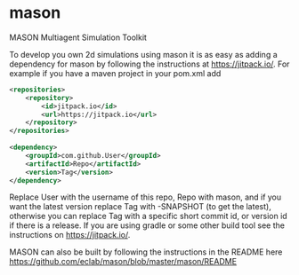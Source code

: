 # mason
MASON Multiagent Simulation Toolkit

To develop you own 2d simulations using mason it is as easy as adding a dependency for mason by following the instructions at https://jitpack.io/.  For example if you have a maven project in your pom.xml add

```xml
<repositories>
	<repository>
	    <id>jitpack.io</id>
	    <url>https://jitpack.io</url>
	</repository>
</repositories>
  
<dependency>
    <groupId>com.github.User</groupId>
    <artifactId>Repo</artifactId>
    <version>Tag</version>
</dependency>
```

Replace User with the username of this repo, Repo with mason, and if you want the latest version replace Tag with -SNAPSHOT (to get the latest), otherwise you can replace Tag with a specific short commit id, or version id if there is a release.  If you are using gradle or some other build tool see the instructions on https://jitpack.io/.

MASON can also be built by following the instructions in the README here https://github.com/eclab/mason/blob/master/mason/README
